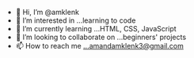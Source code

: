 - 👋 Hi, I’m @amklenk
- 👀 I’m interested in ...learning to code
- 🌱 I’m currently learning ...HTML, CSS, JavaScript
- 💞️ I’m looking to collaborate on ...beginners' projects
- 📫 How to reach me ...amandamklenk3@gmail.com

<!---
amklenk/amklenk is a ✨ special ✨ repository because its `README.md` (this file) appears on your GitHub profile.
You can click the Preview link to take a look at your changes.
--->
